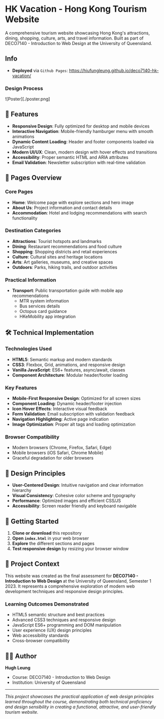 # HK Vacation - Hong Kong Tourism Website

A comprehensive tourism website showcasing Hong Kong's attractions, dining, shopping, culture, arts, and travel information. Built as part of DECO7140 - Introduction to Web Design at the University of Queensland.
## Info
- **Deployed** via `Github Pages`: https://hiufungleung.github.io/deco7140-hk-vacation/
### Design Process
![Poster][./poster.png]
## 🌟 Features

- **Responsive Design**: Fully optimized for desktop and mobile devices
- **Interactive Navigation**: Mobile-friendly hamburger menu with smooth animations
- **Dynamic Content Loading**: Header and footer components loaded via JavaScript
- **Modern UI/UX**: Clean, modern design with hover effects and transitions
- **Accessibility**: Proper semantic HTML and ARIA attributes
- **Email Validation**: Newsletter subscription with real-time validation

## 📱 Pages Overview

### Core Pages
- **Home**: Welcome page with explore sections and hero image
- **About Us**: Project information and contact details
- **Accommodation**: Hotel and lodging recommendations with search functionality

### Destination Categories  
- **Attractions**: Tourist hotspots and landmarks
- **Dining**: Restaurant recommendations and food culture
- **Shopping**: Shopping districts and retail experiences
- **Culture**: Cultural sites and heritage locations
- **Arts**: Art galleries, museums, and creative spaces
- **Outdoors**: Parks, hiking trails, and outdoor activities

### Practical Information
- **Transport**: Public transportation guide with mobile app recommendations
  - MTR system information
  - Bus services details
  - Octopus card guidance
  - HKeMobility app integration

## 🛠️ Technical Implementation

### Technologies Used
- **HTML5**: Semantic markup and modern standards
- **CSS3**: Flexbox, Grid, animations, and responsive design
- **Vanilla JavaScript**: ES6+ features, async/await, classes
- **Component Architecture**: Modular header/footer loading

### Key Features
- **Mobile-First Responsive Design**: Optimized for all screen sizes
- **Component Loading**: Dynamic header/footer injection
- **Icon Hover Effects**: Interactive visual feedback
- **Form Validation**: Email subscription with validation feedback
- **Navigation Highlighting**: Active page indication
- **Image Optimization**: Proper alt tags and loading optimization

### Browser Compatibility
- Modern browsers (Chrome, Firefox, Safari, Edge)
- Mobile browsers (iOS Safari, Chrome Mobile)
- Graceful degradation for older browsers

## 🎨 Design Principles

- **User-Centered Design**: Intuitive navigation and clear information hierarchy
- **Visual Consistency**: Cohesive color scheme and typography
- **Performance**: Optimized images and efficient CSS/JS
- **Accessibility**: Screen reader friendly and keyboard navigable

## 🚀 Getting Started

1. **Clone or download** this repository
2. **Open `index.html`** in your web browser
3. **Explore** the different sections and pages
4. **Test responsive design** by resizing your browser window


## 📝 Project Context

This website was created as the final assessment for **DECO7140 - Introduction to Web Design** at the University of Queensland, Semester 1 2023. It represents a comprehensive exploration of modern web development techniques and responsive design principles.

### Learning Outcomes Demonstrated
- HTML5 semantic structure and best practices
- Advanced CSS3 techniques and responsive design
- JavaScript ES6+ programming and DOM manipulation
- User experience (UX) design principles
- Web accessibility standards
- Cross-browser compatibility

## 👨‍💻 Author

**Hugh Leung**
- Course: DECO7140 - Introduction to Web Design
- Institution: University of Queensland

---

*This project showcases the practical application of web design principles learned throughout the course, demonstrating both technical proficiency and design sensibility in creating a functional, attractive, and user-friendly tourism website.*
